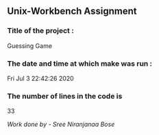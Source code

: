 ## Unix-Workbench Assignment
### Title of the project : 

Guessing Game
### The date and time at which make was run : 

Fri Jul  3 22:42:26 2020
### The number of lines in the code is
33

 *Work done by - Sree Niranjanaa Bose*

